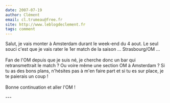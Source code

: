 ```yaml
---
date: 2007-07-19
author: Clément
email: cl.trumeau@free.fr
site: http://www.leblogdeclement.fr
tags: comment
---
```


<p>Salut, je vais monter à Amsterdam durant le week-end du 4 aout. Le seul souci c'est que je vais rater le 1er match de la saison ... Strasbourg/OM ...<br />
<br />
Fan de l'OM depuis que je suis né, je cherche donc un bar qui retransmettrait le match ? Ou voire même une section OM à Amsterdam ? Si tu as des bons plans, n'hésites pas à m'en faire part et si tu es sur place, je te paierais un coup !<br />
<br />
Bonne continuation et aller l'OM !</p>
---